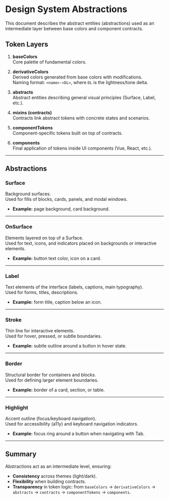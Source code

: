 # Design System Abstractions

This document describes the abstract entities (abstractions) used as an intermediate layer between base colors and component contracts.

## Token Layers

1. **baseColors**  
   Core palette of fundamental colors.

2. **derivativeColors**  
   Derived colors generated from base colors with modifications.  
   Naming format: `<name>-<DL>`, where `DL` is the lightness/tone delta.

3. **abstracts**  
   Abstract entities describing general visual principles (Surface, Label, etc.).

4. **mixins (contracts)**  
   Contracts link abstract tokens with concrete states and scenarios.

5. **componentTokens**  
   Component-specific tokens built on top of contracts.

6. **components**  
   Final application of tokens inside UI components (Vue, React, etc.).

---

## Abstractions

### Surface

Background surfaces.  
Used for fills of blocks, cards, panels, and modal windows.

- **Example:** page background, card background.

---

### OnSurface

Elements layered on top of a Surface.  
Used for text, icons, and indicators placed on backgrounds or interactive elements.

- **Example:** button text color, icon on a card.

---

### Label

Text elements of the interface (labels, captions, main typography).  
Used for forms, titles, descriptions.

- **Example:** form title, caption below an icon.

---

### Stroke

Thin line for interactive elements.  
Used for hover, pressed, or subtle boundaries.

- **Example:** subtle outline around a button in hover state.

---

### Border

Structural border for containers and blocks.  
Used for defining larger element boundaries.

- **Example:** border of a card, section, or table.

---

### Highlight

Accent outline (focus/keyboard navigation).  
Used for accessibility (a11y) and keyboard navigation indicators.

- **Example:** focus ring around a button when navigating with Tab.

---

## Summary

Abstractions act as an intermediate level, ensuring:

- **Consistency** across themes (light/dark).
- **Flexibility** when building contracts.
- **Transparency** in token logic: from `baseColors` → `derivativeColors` → `abstracts` → `contracts` → `componentTokens` → `components`.
